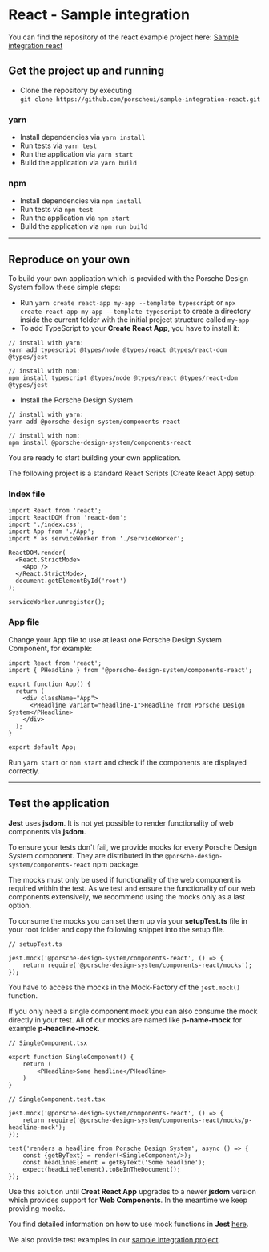 # React - Sample integration

You can find the repository of the react example project here: [Sample integration react](https://github.com/porscheui/sample-integration-react.git)

## Get the project up and running
* Clone the repository by executing <br>
`git clone https://github.com/porscheui/sample-integration-react.git`

### yarn
* Install dependencies via `yarn install`
* Run tests via `yarn test`
* Run the application via `yarn start`
* Build the application via `yarn build`

### npm
* Install dependencies via `npm install`
* Run tests via `npm test`
* Run the application via `npm start`
* Build the application via `npm run build`

---

## Reproduce on your own
To build your own application which is provided with the Porsche Design System follow these simple steps:

* Run `yarn create react-app my-app --template typescript` or `npx create-react-app my-app --template typescript` to create a directory inside the current 
folder with the initial project structure called `my-app` 
* To add TypeScript to your **Create React App**, you have to install it:
```
// install with yarn:
yarn add typescript @types/node @types/react @types/react-dom @types/jest

// install with npm:
npm install typescript @types/node @types/react @types/react-dom @types/jest
```
* Install the Porsche Design System  

``` 
// install with yarn:
yarn add @porsche-design-system/components-react

// install with npm:
npm install @porsche-design-system/components-react
```

You are ready to start building your own application.

The following project is a standard React Scripts (Create React App) setup:

### Index file
``` 
import React from 'react';
import ReactDOM from 'react-dom';
import './index.css';
import App from './App';
import * as serviceWorker from './serviceWorker';

ReactDOM.render(
  <React.StrictMode>
    <App />
  </React.StrictMode>,
  document.getElementById('root')
);

serviceWorker.unregister();
``` 

### App file

Change your App file to use at least one Porsche Design System Component, for example:

``` 
import React from 'react';
import { PHeadline } from '@porsche-design-system/components-react';

export function App() {
  return (
    <div className="App">
      <PHeadline variant="headline-1">Headline from Porsche Design System</PHeadline>
    </div>
  );
}

export default App;
```

Run `yarn start` or `npm start` and check if the components are displayed correctly.

---

## Test the application

**Jest** uses **jsdom**. It is not yet possible to render functionality of web components via **jsdom**. 

To ensure your tests don't fail, we provide mocks for every Porsche Design System component. 
They are distributed in the `@porsche-design-system/components-react` npm package.

The mocks must only be used if functionality of the web component is required within the test.
As we test and ensure the functionality of our web components extensively, we recommend using the mocks only as a last option.

To consume the mocks you can set them up via your **setupTest.ts** file in your root folder and copy the following snippet into the setup file.

```
// setupTest.ts

jest.mock('@porsche-design-system/components-react', () => {
    return require('@porsche-design-system/components-react/mocks');
});
```
You have to access the mocks in the Mock-Factory of the `jest.mock()` function. 

If you only need a single component mock you can also consume the mock directly in your test. All of our mocks are named like **p-name-mock** for example **p-headline-mock**.

```
// SingleComponent.tsx

export function SingleComponent() {
    return (
        <PHeadline>Some headline</PHeadline>
    )
}
```

```
// SingleComponent.test.tsx

jest.mock('@porsche-design-system/components-react', () => {
    return require('@porsche-design-system/components-react/mocks/p-headline-mock');
});

test('renders a headline from Porsche Design System', async () => {
    const {getByText} = render(<SingleComponent/>);
    const headLineElement = getByText('Some headline');
    expect(headLineElement).toBeInTheDocument();
});
```

Use this solution until **Creat React App** upgrades to a newer **jsdom** version which provides support for **Web Components**.
In the meantime we keep providing mocks.
 
You find detailed information on how to use mock functions in **Jest** [here](https://jestjs.io/docs/en/mock-functions.html).
   
We also provide test examples in our [sample integration project](https://github.com/porscheui/sample-integration-react/blob/master/src/tests/App.test.tsx).
